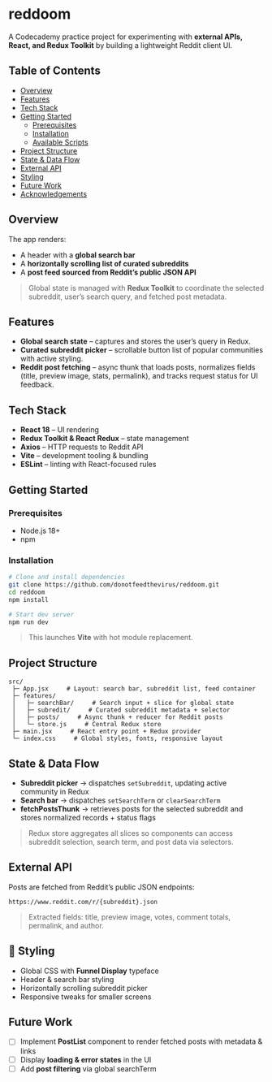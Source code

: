 # reddoom
A Codecademy practice project for experimenting with **external APIs, React, and Redux Toolkit** by building a lightweight Reddit client UI.

## Table of Contents
- [Overview](#overview)
- [Features](#features)
- [Tech Stack](#tech-stack)
- [Getting Started](#getting-started)
  - [Prerequisites](#prerequisites)
  - [Installation](#installation)
  - [Available Scripts](#available-scripts)
- [Project Structure](#project-structure)
- [State & Data Flow](#state--data-flow)
- [External API](#external-api)
- [Styling](#styling)
- [Future Work](#future-work)
- [Acknowledgements](#acknowledgements)

## Overview
The app renders:
- A header with a **global search bar**  
- A **horizontally scrolling list of curated subreddits**  
- A **post feed sourced from Reddit’s public JSON API**  

> Global state is managed with **Redux Toolkit** to coordinate the selected subreddit, user’s search query, and fetched post metadata.

## Features
- **Global search state** – captures and stores the user’s query in Redux.  
- **Curated subreddit picker** – scrollable button list of popular communities with active styling.  
- **Reddit post fetching** – async thunk that loads posts, normalizes fields (title, preview image, stats, permalink), and tracks request status for UI feedback.  

## Tech Stack
- **React 18** – UI rendering  
- **Redux Toolkit & React Redux** – state management  
- **Axios** – HTTP requests to Reddit API  
- **Vite** – development tooling & bundling  
- **ESLint** – linting with React-focused rules  

## Getting Started

### Prerequisites
- Node.js 18+  
- npm  

### Installation
```bash
# Clone and install dependencies
git clone https://github.com/donotfeedthevirus/reddoom.git
cd reddoom
npm install

# Start dev server
npm run dev
```

> This launches **Vite** with hot module replacement.

## Project Structure
```
src/
 ├─ App.jsx     # Layout: search bar, subreddit list, feed container
 ├─ features/
 │   ├─ searchBar/     # Search input + slice for global state
 │   ├─ subredit/     # Curated subreddit metadata + selector
 │   ├─ posts/     # Async thunk + reducer for Reddit posts
 │   └─ store.js     # Central Redux store
 ├─ main.jsx     # React entry point + Redux provider
 └─ index.css     # Global styles, fonts, responsive layout
```

## State & Data Flow
- **Subreddit picker** → dispatches `setSubreddit`, updating active community in Redux
- **Search bar** → dispatches `setSearchTerm` or `clearSearchTerm`
- **fetchPostsThunk** → retrieves posts for the selected subreddit and stores normalized records + status flags

> Redux store aggregates all slices so components can access subreddit selection, search term, and post data via selectors.

##  External API

Posts are fetched from Reddit’s public JSON endpoints:
```
https://www.reddit.com/r/{subreddit}.json
```

> Extracted fields: title, preview image, votes, comment totals, permalink, and author.

## 🎨 Styling
- Global CSS with **Funnel Display** typeface
- Header & search bar styling
- Horizontally scrolling subreddit picker
- Responsive tweaks for smaller screens

## Future Work
- [ ] Implement **PostList** component to render fetched posts with metadata & links
- [ ] Display **loading & error states** in the UI
- [ ] Add **post filtering** via global searchTerm
